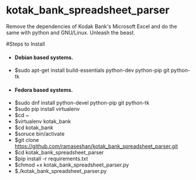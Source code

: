 # kotak_bank_spreadsheet_parser
Remove the dependencies of Kodak Bank's Microsoft Excel and do the same with python and GNU/Linux. Unleash the beast.

#Steps to Install 
* #### Debian  based systems.
* $sudo apt-get install build-essentials python-dev python-pip git python-tk
* #### Fedora based systems.
* $sudo dnf install python-devel python-pip git python-tk
* $sudo pip install virtualenv 
* $cd ~
* $virtualenv kotak_bank
* $cd kotak_bank
* $soruce bin/activate
* $git clone https://github.com/ramaseshan/kotak_bank_spreadsheet_parser.git
* $cd kotak_bank_spreadsheet_parser
* $pip install -r requirements.txt
* $chmod +x kotak_bank_spreadsheet_parser.py
* $./kotak_bank_spreadsheet_parser.py


